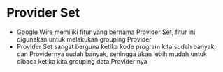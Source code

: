 # Provider Set

- Google Wire memiliki fitur yang bernama Provider Set, fitur ini digunakan untuk melakukan grouping Provider
- Provider Set sangat berguna ketika kode program kita sudah banyak, dan Providernya sudah banyak, sehingga akan lebih
  mudah untuk dibaca ketika kita grouping data Provider nya 